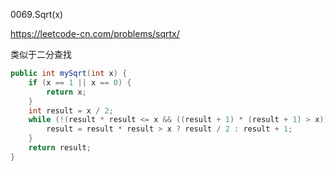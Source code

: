 0069.Sqrt(x)

https://leetcode-cn.com/problems/sqrtx/

类似于二分查找

```java
public int mySqrt(int x) {
    if (x == 1 || x == 0) {
        return x;
    }
    int result = x / 2;
    while (!(result * result <= x && ((result + 1) * (result + 1) > x))) {
        result = result * result > x ? result / 2 : result + 1;
    }
    return result;
}
```

